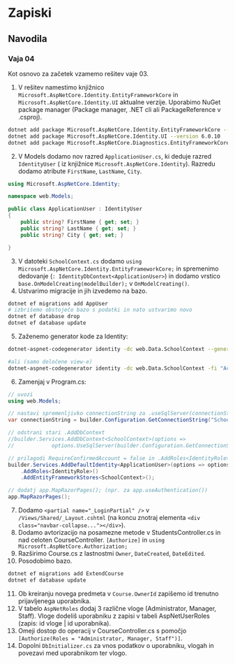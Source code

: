 # Zapiski

## Navodila
### Vaja 04

Kot osnovo za začetek vzamemo rešitev vaje 03.


1. V rešitev namestimo knjižnico `Microsoft.AspNetCore.Identity.EntityFrameworkCore` in `Microsoft.AspNetCore.Identity.UI` aktualne verzije. Uporabimo NuGet package manager (Package manager, .NET cli ali PackageReference v .csproj).
```bash
dotnet add package Microsoft.AspNetCore.Identity.EntityFrameworkCore --version 6.0.10
dotnet add package Microsoft.AspNetCore.Identity.UI --version 6.0.10
dotnet add package Microsoft.AspNetCore.Diagnostics.EntityFrameworkCore --version 6.0.10
```
2. V Models dodamo nov razred `ApplicationUser.cs`, ki deduje razred `IdentityUser` (
iz knjižnice `Microsoft.AspNetCore.Identity`). Razredu dodamo atribute `FirstName`, `LastName`, `City`. 
```csharp
using Microsoft.AspNetCore.Identity;

namespace web.Models;

public class ApplicationUser : IdentityUser
{
    public string? FirstName { get; set; }
    public string? LastName { get; set; }
    public string? City { get; set; }

}
```
3. V datoteki `SchoolContext.cs` dodamo `using Microsoft.AspNetCore.Identity.EntityFrameworkCore;` in spremenimo dedovanje (`: IdentityDbContext<ApplicationUser>`) in dodamo vrstico `base.OnModelCreating(modelBuilder);` v `OnModelCreating()`.
4. Ustvarimo migracije in jih izvedemo na bazo.
```bash
dotnet ef migrations add AppUser
# izbrišemo obstoječo bazo s podatki in nato ustvarimo novo
dotnet ef database drop
dotnet ef database update
```
5. Zaženemo generator kode za Identity:
```bash
dotnet-aspnet-codegenerator identity -dc web.Data.SchoolContext --generateLayout

#ali (samo določene view-e)
dotnet-aspnet-codegenerator identity -dc web.Data.SchoolContext -fi "Account.Register;Account.Login;Account.Logout;Account.RegisterConfirmation" --generateLayout
```

6. Zamenjaj v Program.cs:
```csharp
// uvozi
using web.Models;

// nastavi spremenljivko connectionString za .useSqlServer(connectionString)
var connectionString = builder.Configuration.GetConnectionString("SchoolContext");

// odstrani stari .AddDbContext
//builder.Services.AddDbContext<SchoolContext>(options =>
//            options.UseSqlServer(builder.Configuration.GetConnectionString("SchoolContext")));

// prilagodi RequireConfirmedAccount = false in .AddRoles<IdentityRole>()
builder.Services.AddDefaultIdentity<ApplicationUser>(options => options.SignIn.RequireConfirmedAccount = false)
    .AddRoles<IdentityRole>()
    .AddEntityFrameworkStores<SchoolContext>();

// dodatj app.MapRazorPages(); (npr. za app.useAuthentication())
app.MapRazorPages();
```

7. Dodamo `<partial name="_LoginPartial" />` v `/Views/Shared/_Layout.cshtml` (na koncu znotraj elementa `<div class="navbar-collapse..."></div>`).
8. Dodamo avtorizacijo na posamezne metode v StudentsController.cs in nad celoten CourseController. `[Authorize]` in `using Microsoft.AspNetCore.Authorization;`
9. Razširimo Course.cs z lastnostmi `Owner`, `DateCreated`, `DateEdited`.
10. Posodobimo bazo.
```bash
dotnet ef migrations add ExtendCourse
dotnet ef database update
```
11. Ob kreiranju novega predmeta v `Course.OwnerId` zapišemo id trenutno prijavljenega uporabnika.
12. V tabelo `AspNetRoles` dodaj 3 različne vloge (Administrator, Manager, Staff). Vloge dodeliš uporabniku z zapisi v tabeli AspNetUserRoles (zapis: id vloge | id uporabnika).
13. Omeji dostop do operacij v CourseController.cs s pomočjo `[Authorize(Roles = "Administrator, Manager, Staff")]`.
14. Dopolni `DbInitializer.cs` za vnos podatkov o uporabniku, vlogah in povezavi med uporabnikom ter vlogo.